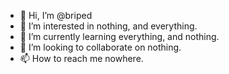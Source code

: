 - 👋 Hi, I’m @briped
- 👀 I’m interested in nothing, and everything.
- 🌱 I’m currently learning everything, and nothing.
- 💞️ I’m looking to collaborate on nothing.
- 📫 How to reach me nowhere.

<!---
briped/briped is a ✨ special ✨ repository because its `README.md` (this file) appears on your GitHub profile.
You can click the Preview link to take a look at your changes.
--->
